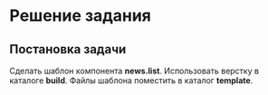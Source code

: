 # Решение задания
## Постановка задачи
Сделать шаблон компонента **news.list**. Использовать верстку в каталоге **build**. Файлы шаблона поместить в каталог **template**.
